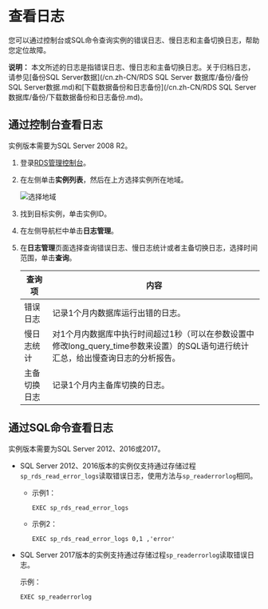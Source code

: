 # 查看日志

您可以通过控制台或SQL命令查询实例的错误日志、慢日志和主备切换日志，帮助您定位故障。

**说明：** 本文所述的日志是指错误日志、慢日志和主备切换日志。关于归档日志，请参见[备份SQL Server数据](/cn.zh-CN/RDS SQL Server 数据库/备份/备份SQL Server数据.md)和[下载数据备份和日志备份](/cn.zh-CN/RDS SQL Server 数据库/备份/下载数据备份和日志备份.md)。

## 通过控制台查看日志

实例版本需要为SQL Server 2008 R2。

1.  登录[RDS管理控制台](https://rds.console.aliyun.com/)。

2.  在左侧单击**实例列表**，然后在上方选择实例所在地域。

    ![选择地域](https://static-aliyun-doc.oss-cn-hangzhou.aliyuncs.com/assets/img/zh-CN/3074469951/p36543.png)

3.  找到目标实例，单击实例ID。

4.  在左侧导航栏中单击**日志管理**。

5.  在**日志管理**页面选择查询错误日志、慢日志统计或者主备切换日志，选择时间范围，单击**查询**。

    |查询项|内容|
    |---|--|
    |错误日志|记录1个月内数据库运行出错的日志。|
    |慢日志统计|对1个月内数据库中执行时间超过1秒（可以在参数设置中修改long\_query\_time参数来设置）的SQL语句进行统计汇总，给出慢查询日志的分析报告。|
    |主备切换日志|记录1个月内主备库切换的日志。|


## 通过SQL命令查看日志

实例版本需要为SQL Server 2012、2016或2017。

-   SQL Server 2012、2016版本的实例仅支持通过存储过程`sp_rds_read_error_logs`读取错误日志，使用方法与`sp_readerrorlog`相同。
    -   示例1：

        ```
        EXEC sp_rds_read_error_logs
        ```

    -   示例2：

        ```
        EXEC sp_rds_read_error_logs 0,1 ,'error'
        ```

-   SQL Server 2017版本的实例支持通过存储过程`sp_readerrorlog`读取错误日志。

    示例：

    ```
    EXEC sp_readerrorlog
    ```


